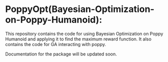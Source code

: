 # PoppyOpt(Bayesian-Optimization-on-Poppy-Humanoid):
This repository contains the code for using Bayesian Optimization on Poppy Humanoid and applying it to find the maximum reward function. It also contains the code for GA interacting with poppy.

Documentation for the package will be updated soon.
